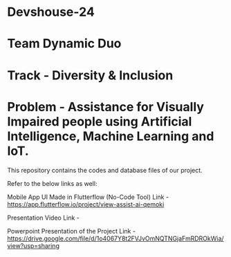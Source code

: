 # Devshouse-24
# Team Dynamic Duo
# Track - Diversity & Inclusion
# Problem - Assistance for Visually Impaired people using Artificial Intelligence, Machine Learning and IoT.
This repository contains the codes and database files of our project.

Refer to the below links as well:

Mobile App UI
Made in Flutterflow (No-Code Tool)
Link - https://app.flutterflow.io/project/view-assist-ai-qemoki

Presentation Video
Link - 

Powerpoint Presentation of the Project
Link - https://drive.google.com/file/d/1o4067Y8t2FVJvOmNQTNGjaFmRDROkWia/view?usp=sharing
